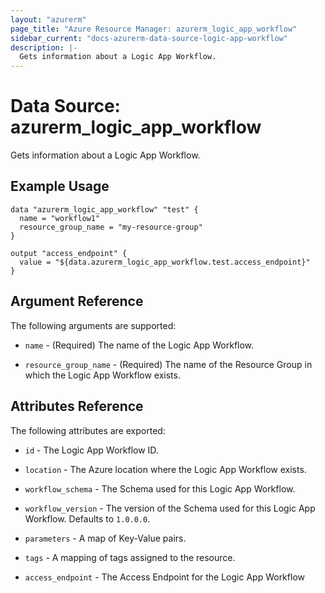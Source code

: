 ```yaml
---
layout: "azurerm"
page_title: "Azure Resource Manager: azurerm_logic_app_workflow"
sidebar_current: "docs-azurerm-data-source-logic-app-workflow"
description: |-
  Gets information about a Logic App Workflow.
---
```


# Data Source: azurerm_logic_app_workflow

Gets information about a Logic App Workflow.

## Example Usage

```hcl
data "azurerm_logic_app_workflow" "test" {
  name = "workflow1"
  resource_group_name = "my-resource-group"
}

output "access_endpoint" {
  value = "${data.azurerm_logic_app_workflow.test.access_endpoint}"
}
```

## Argument Reference

The following arguments are supported:

* `name` - (Required) The name of the Logic App Workflow.

* `resource_group_name` - (Required) The name of the Resource Group in which the Logic App Workflow exists.

## Attributes Reference

The following attributes are exported:

* `id` - The Logic App Workflow ID.

* `location` - The Azure location where the Logic App Workflow exists.

* `workflow_schema` - The Schema used for this Logic App Workflow.

* `workflow_version` - The version of the Schema used for this Logic App Workflow. Defaults to `1.0.0.0`.

* `parameters` - A map of Key-Value pairs.

* `tags` - A mapping of tags assigned to the resource.

* `access_endpoint` - The Access Endpoint for the Logic App Workflow
